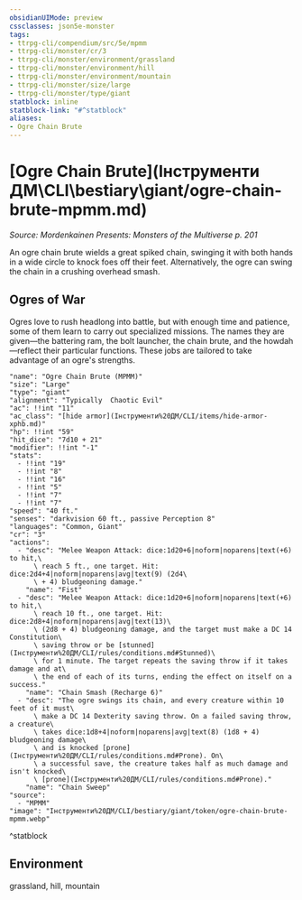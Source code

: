 ```yaml
---
obsidianUIMode: preview
cssclasses: json5e-monster
tags:
- ttrpg-cli/compendium/src/5e/mpmm
- ttrpg-cli/monster/cr/3
- ttrpg-cli/monster/environment/grassland
- ttrpg-cli/monster/environment/hill
- ttrpg-cli/monster/environment/mountain
- ttrpg-cli/monster/size/large
- ttrpg-cli/monster/type/giant
statblock: inline
statblock-link: "#^statblock"
aliases:
- Ogre Chain Brute
---
```

# [Ogre Chain Brute](Інструменти ДМ\CLI\bestiary\giant/ogre-chain-brute-mpmm.md)
*Source: Mordenkainen Presents: Monsters of the Multiverse p. 201*  

An ogre chain brute wields a great spiked chain, swinging it with both hands in a wide circle to knock foes off their feet. Alternatively, the ogre can swing the chain in a crushing overhead smash.

## Ogres of War

Ogres love to rush headlong into battle, but with enough time and patience, some of them learn to carry out specialized missions. The names they are given—the battering ram, the bolt launcher, the chain brute, and the howdah—reflect their particular functions. These jobs are tailored to take advantage of an ogre's strengths.

```statblock
"name": "Ogre Chain Brute (MPMM)"
"size": "Large"
"type": "giant"
"alignment": "Typically  Chaotic Evil"
"ac": !!int "11"
"ac_class": "[hide armor](Інструменти%20ДМ/CLI/items/hide-armor-xphb.md)"
"hp": !!int "59"
"hit_dice": "7d10 + 21"
"modifier": !!int "-1"
"stats":
  - !!int "19"
  - !!int "8"
  - !!int "16"
  - !!int "5"
  - !!int "7"
  - !!int "7"
"speed": "40 ft."
"senses": "darkvision 60 ft., passive Perception 8"
"languages": "Common, Giant"
"cr": "3"
"actions":
  - "desc": "Melee Weapon Attack: dice:1d20+6|noform|noparens|text(+6) to hit,\
      \ reach 5 ft., one target. Hit: dice:2d4+4|noform|noparens|avg|text(9) (2d4\
      \ + 4) bludgeoning damage."
    "name": "Fist"
  - "desc": "Melee Weapon Attack: dice:1d20+6|noform|noparens|text(+6) to hit,\
      \ reach 10 ft., one target. Hit: dice:2d8+4|noform|noparens|avg|text(13)\
      \ (2d8 + 4) bludgeoning damage, and the target must make a DC 14 Constitution\
      \ saving throw or be [stunned](Інструменти%20ДМ/CLI/rules/conditions.md#Stunned)\
      \ for 1 minute. The target repeats the saving throw if it takes damage and at\
      \ the end of each of its turns, ending the effect on itself on a success."
    "name": "Chain Smash (Recharge 6)"
  - "desc": "The ogre swings its chain, and every creature within 10 feet of it must\
      \ make a DC 14 Dexterity saving throw. On a failed saving throw, a creature\
      \ takes dice:1d8+4|noform|noparens|avg|text(8) (1d8 + 4) bludgeoning damage\
      \ and is knocked [prone](Інструменти%20ДМ/CLI/rules/conditions.md#Prone). On\
      \ a successful save, the creature takes half as much damage and isn't knocked\
      \ [prone](Інструменти%20ДМ/CLI/rules/conditions.md#Prone)."
    "name": "Chain Sweep"
"source":
  - "MPMM"
"image": "Інструменти%20ДМ/CLI/bestiary/giant/token/ogre-chain-brute-mpmm.webp"
```
^statblock

## Environment

grassland, hill, mountain